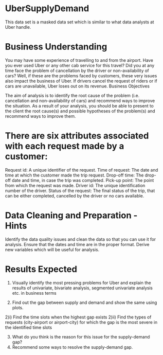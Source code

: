 # UberSupplyDemand

This data set is a masked data set which is similar to what data analysts at Uber handle. 

# Business Understanding

You may have some experience of travelling to and from the airport. Have you ever used Uber or any other cab service for this travel? 
Did you at any time face the problem of cancellation by the driver or non-availability of cars?
Well, if these are the problems faced by customers, these very issues also impact the business of Uber. 
If drivers cancel the request of riders or if cars are unavailable, Uber loses out on its revenue. 
Business Objectives

The aim of analysis is to identify the root cause of the problem (i.e. cancellation and non-availability of cars) and recommend ways to improve the situation.
As a result of your analysis, you should be able to present to the client the root cause(s) and possible hypotheses of the problem(s) and recommend ways to 
improve them.  

# There are six attributes associated with each request made by a customer:

Request id: A unique identifier of the request.
Time of request: The date and time at which the customer made the trip request.
Drop-off time: The drop-off date and time, in case the trip was completed.
Pick-up point: The point from which the request was made.
Driver id: The unique identification number of the driver.
Status of the request: The final status of the trip, that can be either completed, cancelled by the driver or no cars available.

# Data Cleaning and Preparation - Hints

Identify the data quality issues and clean the data so that you can use it for analysis.
Ensure that the dates and time are in the proper format. Derive new variables which will be useful for analysis.

# Results Expected

1) Visually identify the most pressing problems for Uber and explain the results of univariate, bivariate analysis, segmented univariate analysis etc. 
in business terms

2) Find out the gap between supply and demand and show the same using plots.

2)i) Find the time slots when the highest gap exists
2)ii) Find the types of requests (city-airport or airport-city) for which the gap is the most severe in the identified time slots

3) What do you think is the reason for this issue for the supply-demand gap?
4) Recommend some ways to resolve the supply-demand gap.
